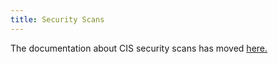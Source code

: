 ```yaml
---
title: Security Scans
---
```


<head>
  <link rel="canonical" href="https://ranchermanager.docs.rancher.com/how-to-guides/advanced-user-guides/cis-scan-guides"/>
</head>

The documentation about CIS security scans has moved [here.](../../how-to-guides/advanced-user-guides/cis-scan-guides/cis-scan-guides.md)
